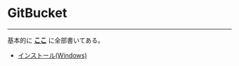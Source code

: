 # GitBucket
---

基本的に **[ここ](https://github.com/gitbucket/gitbucket/wiki)** に全部書いてある。

* [インストール(Windows)](Doc/Install.md)
